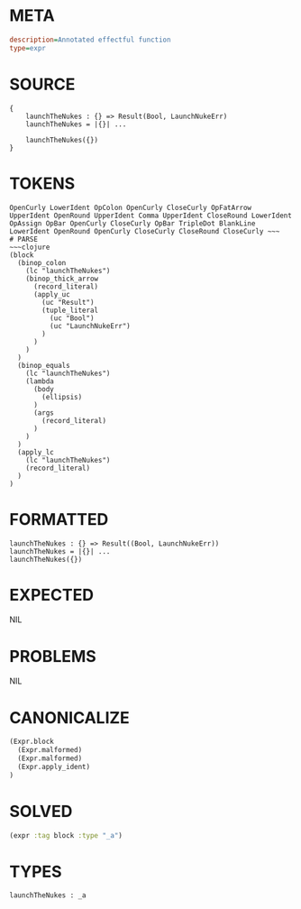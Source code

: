 # META
~~~ini
description=Annotated effectful function
type=expr
~~~
# SOURCE
~~~roc
{
    launchTheNukes : {} => Result(Bool, LaunchNukeErr)
    launchTheNukes = |{}| ...

    launchTheNukes({})
}
~~~
# TOKENS
~~~text
OpenCurly LowerIdent OpColon OpenCurly CloseCurly OpFatArrow UpperIdent OpenRound UpperIdent Comma UpperIdent CloseRound LowerIdent OpAssign OpBar OpenCurly CloseCurly OpBar TripleDot BlankLine LowerIdent OpenRound OpenCurly CloseCurly CloseRound CloseCurly ~~~
# PARSE
~~~clojure
(block
  (binop_colon
    (lc "launchTheNukes")
    (binop_thick_arrow
      (record_literal)
      (apply_uc
        (uc "Result")
        (tuple_literal
          (uc "Bool")
          (uc "LaunchNukeErr")
        )
      )
    )
  )
  (binop_equals
    (lc "launchTheNukes")
    (lambda
      (body
        (ellipsis)
      )
      (args
        (record_literal)
      )
    )
  )
  (apply_lc
    (lc "launchTheNukes")
    (record_literal)
  )
)
~~~
# FORMATTED
~~~roc
launchTheNukes : {} => Result((Bool, LaunchNukeErr))
launchTheNukes = |{}| ...
launchTheNukes({})
~~~
# EXPECTED
NIL
# PROBLEMS
NIL
# CANONICALIZE
~~~clojure
(Expr.block
  (Expr.malformed)
  (Expr.malformed)
  (Expr.apply_ident)
)
~~~
# SOLVED
~~~clojure
(expr :tag block :type "_a")
~~~
# TYPES
~~~roc
launchTheNukes : _a
~~~
